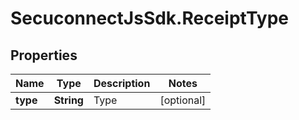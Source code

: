 # SecuconnectJsSdk.ReceiptType

## Properties
Name | Type | Description | Notes
------------ | ------------- | ------------- | -------------
**type** | **String** | Type | [optional] 


